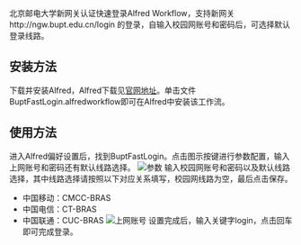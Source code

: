 北京邮电大学新网关认证快速登录Alfred Workflow，支持新网关http://ngw.bupt.edu.cn/login 的登录，自输入校园网账号和密码后，可选择默认登录线路。

## 安装方法
下载并安装Alfred，Alfred下载见[官网地址](https://www.alfredapp.com)。单击文件BuptFastLogin.alfredworkflow即可在Alfred中安装该工作流。

## 使用方法
进入Alfred偏好设置后，找到BuptFastLogin。点击图示按键进行参数配置，输入上网账号和密码还有默认线路选择。
![参数](https://raw.githubusercontent.com/zhangxy0727/pic/master/20190426110624.png)
输入校园网账号和密码以及默认线路选择，其中线路选择请按照以下对应关系填写，校园网线路为空，最后点击保存。
- 中国移动：CMCC-BRAS
- 中国电信：CT-BRAS
- 中国联通：CUC-BRAS
![上网账号](https://raw.githubusercontent.com/zhangxy0727/pic/master/20190426110508.png)
设置完成后，输入关键字login，点击回车即可完成登录。
